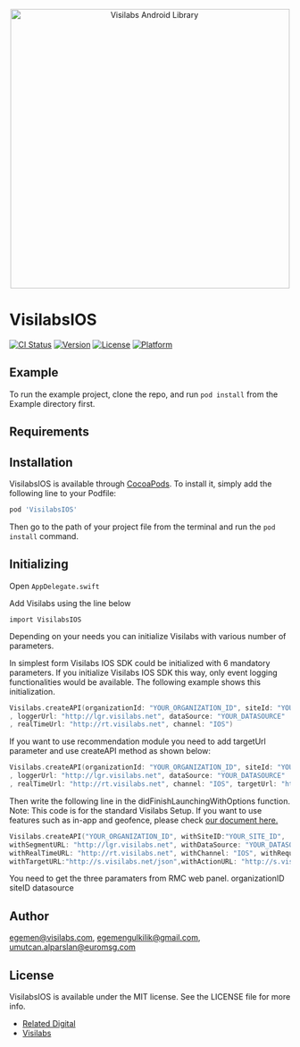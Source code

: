 <p align="center">
  <a target="_blank" rel="noopener noreferrer" href="https://github.com/relateddigital/visilabs-android"><img src="https://github.com/relateddigital/visilabs-android/blob/master/app/visilabs.png" alt="Visilabs Android Library" width="500" style="max-width:100%;"></a>
</p>

# VisilabsIOS

[![CI Status](https://img.shields.io/travis/egemen@visilabs.com/VisilabsIOS.svg?style=flat)](https://travis-ci.org/egemen@visilabs.com/VisilabsIOS)
[![Version](https://img.shields.io/cocoapods/v/VisilabsIOS.svg?style=flat)](https://cocoapods.org/pods/VisilabsIOS)
[![License](https://img.shields.io/cocoapods/l/VisilabsIOS.svg?style=flat)](https://cocoapods.org/pods/VisilabsIOS)
[![Platform](https://img.shields.io/cocoapods/p/VisilabsIOS.svg?style=flat)](https://cocoapods.org/pods/VisilabsIOS)

## Example

To run the example project, clone the repo, and run `pod install` from the Example directory first.

## Requirements

## Installation

VisilabsIOS is available through [CocoaPods](https://cocoapods.org). To install
it, simply add the following line to your Podfile:

```ruby
pod 'VisilabsIOS'
```

Then go to the path of your project file from the terminal and run the ```pod install``` command.

## Initializing
Open ```AppDelegate.swift```<br />

Add Visilabs using the line below <br />

```import VisilabsIOS``` <br />

Depending on your needs you can initialize Visilabs with various number of parameters. 

In simplest form Visilabs IOS SDK could be initialized with 6 mandatory parameters. If you initialize Visilabs IOS SDK this way, only event logging functionalities would be available. The following example shows this initialization. 

```swift
Visilabs.createAPI(organizationId: "YOUR_ORGANIZATION_ID", siteId: "YOUR_SITE_ID"
, loggerUrl: "http://lgr.visilabs.net", dataSource: "YOUR_DATASOURCE"
, realTimeUrl: "http://rt.visilabs.net", channel: "IOS")
```

If you want to use recommendation module you need to add targetUrl parameter and use createAPI method as shown below:

```swift
Visilabs.createAPI(organizationId: "YOUR_ORGANIZATION_ID", siteId: "YOUR_SITE_ID"
, loggerUrl: "http://lgr.visilabs.net", dataSource: "YOUR_DATASOURCE"
, realTimeUrl: "http://rt.visilabs.net", channel: "IOS", targetUrl: "http://s.visilabs.net/json")
```



Then write the following line in the didFinishLaunchingWithOptions function. Note: This code is for the standard Visilabs Setup. If you want to use features such as in-app and geofence, please check <a href="https://relateddigital.atlassian.net/wiki/spaces/KB/pages/428966373/iOS+-+Initialization" target="_blank">our document here.</a> <br />

```swift
Visilabs.createAPI("YOUR_ORGANIZATION_ID", withSiteID:"YOUR_SITE_ID", 
withSegmentURL: "http://lgr.visilabs.net", withDataSource: "YOUR_DATASOURCE", 
withRealTimeURL: "http://rt.visilabs.net", withChannel: "IOS", withRequestTimeout:30,
withTargetURL:"http://s.visilabs.net/json",withActionURL: "http://s.visilabs.net/actjson")
```

You need to get the three paramaters from RMC web panel.
organizationID siteID datasource

## Author

egemen@visilabs.com, egemengulkilik@gmail.com, umutcan.alparslan@euromsg.com

## License

VisilabsIOS is available under the MIT license. See the LICENSE file for more info.
 - [Related Digital ](https://www.relateddigital.com/)
 - [Visilabs ](http://visilabs.com/)
